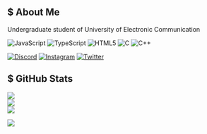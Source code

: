 ## $ About Me
Undergraduate student of University of Electronic Communication

![JavaScript](https://img.shields.io/badge/javascript-%23323330.svg?style=for-the-badge&logo=javascript&logoColor=%23F7DF1E) ![TypeScript](https://img.shields.io/badge/typescript-%23007ACC.svg?style=for-the-badge&logo=typescript&logoColor=white) ![HTML5](https://img.shields.io/badge/html5-%23E34F26.svg?style=for-the-badge&logo=html5&logoColor=white) ![C](https://img.shields.io/badge/c-%2300599C.svg?style=for-the-badge&logo=c&logoColor=white)  ![C++](https://img.shields.io/badge/c++-%2300599C.svg?style=for-the-badge&logo=c%2B%2B&logoColor=white)

[![Discord](https://img.shields.io/badge/Discord-%237289DA.svg?logo=discord&logoColor=white)](https://discord.gg/Mimi1008_tech) [![Instagram](https://img.shields.io/badge/Instagram-%23E4405F.svg?logo=Instagram&logoColor=white)](https://instagram.com/mimi_chan_uec) [![Twitter](https://img.shields.io/badge/Twitter-%231DA1F2.svg?logo=Twitter&logoColor=white)](https://twitter.com/mimi_chan_uec) 

## $ GitHub Stats
![](https://github-readme-streak-stats.herokuapp.com/?user=mimi-chan-uec&theme=nord&hide_border=true)<br/>
![](https://github-readme-stats.vercel.app/api?username=mimi-chan-uec&theme=nord&hide_border=true&include_all_commits=true&count_private=true)<br/>
![](https://github-readme-stats.vercel.app/api/top-langs/?username=mimi-chan-uec&theme=nord&hide_border=true&include_all_commits=true&count_private=true&layout=compact)

![](https://github-profile-trophy.vercel.app/?username=mimi-chan-uec&theme=nord&no-frame=true&no-bg=false&margin-w=4)

<!-- Proudly created with GPRM ( https://gprm.itsvg.in ) -->
